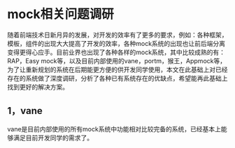 # mock相关问题调研

​	随着前端技术日新月异的发展，对开发的效率有了更多的要求，例如：各种框架，模板，组件的出现大大提高了开发的效率，各种mock系统的出现也让前后端分离变得更得心应手。目前业界也出现了各种各样的mock系统，其中比较成熟的有：RAP，Easy mock等，以及目前内部使用的vane，portm，猴王，Appmock等，为了让重新规划的系统在后期能更方便的供开发同学使用，本文在此基础上对已经存在的系统做了深度调研，分析了各种已有系统存在的优缺点，希望能再此基础上找到更好的解决方案。

## 1，vane

​	vane是目前内部使用的所有mock系统中功能相对比较完备的系统，已经基本上能够满足目前开发同学的需求了。